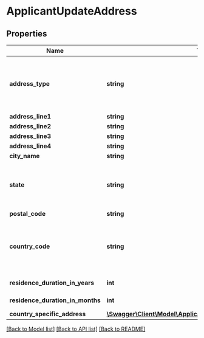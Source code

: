 # ApplicantUpdateAddress

## Properties
Name | Type | Description | Notes
------------ | ------------- | ------------- | -------------
**address_type** | **string** | Type of the address. This is a reference data field. Please use /utilities/referenceData/{addressType} resource to get valid values of this field with descriptions. You can use addressType as the referenceCode parameter to retrieve the values. | [optional] 
**address_line1** | **string** | Address line 1 | [optional] 
**address_line2** | **string** | Address line 2 | [optional] 
**address_line3** | **string** | Address line 3 | [optional] 
**address_line4** | **string** | Address line 4 | [optional] 
**city_name** | **string** | City | [optional] 
**state** | **string** | State.This is a reference data field. Please use /v1/apac/utilities/referenceData/{addressState} resource to get valid value of this field with description. You can use addressState field name as the referenceCode parameter to retrieve the values. | [optional] 
**postal_code** | **string** | Postal/ZIP code | [optional] 
**country_code** | **string** | ISO country code. This is a reference data field. Please use /v1/apac/utilities/referenceData/{country} resource to get valid value of this field with description. You can use countryCode field name as the referenceCode parameter to retrieve the values. | [optional] 
**residence_duration_in_years** | **int** | Applicant&#x27;s residence duration in the current address in years | [optional] 
**residence_duration_in_months** | **int** | Applicant&#x27;s residence duration in the current address in months | [optional] 
**country_specific_address** | [**\Swagger\Client\Model\ApplicantUpdateCountrySpecificAddress**](ApplicantUpdateCountrySpecificAddress.md) |  | [optional] 

[[Back to Model list]](../../README.md#documentation-for-models) [[Back to API list]](../../README.md#documentation-for-api-endpoints) [[Back to README]](../../README.md)

